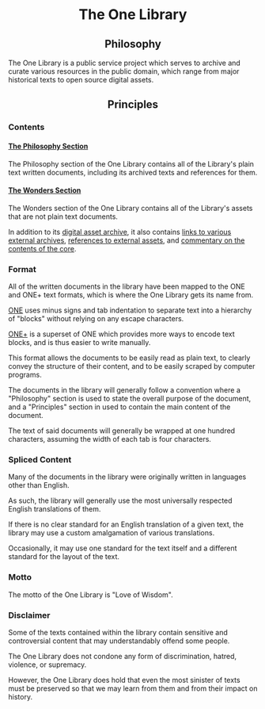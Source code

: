 <h1 align="center">The One Library</h1>

<h2 align="center">Philosophy</h2>

The One Library is a public service project which serves to archive and curate various resources in
the public domain, which range from major historical texts to open source digital assets.

<h2 align="center">Principles</h2>

<h3>Contents</h3>

#### [The Philosophy Section](https://github.com/Atlas-of-Kaeon/The-One-Library/tree/master/The%20One%20Library/1%20-%20Philosophy)

The Philosophy section of the One Library contains all of the Library's plain text written
documents, including its archived texts and references for them.

#### [The Wonders Section](https://github.com/Atlas-of-Kaeon/The-One-Library/tree/master/The%20One%20Library/2%20-%20Wonders)

The Wonders section of the One Library contains all of the Library's assets that are not plain text
documents.

In addition to its [digital asset archive](https://github.com/Atlas-of-Kaeon/The-One-Library/blob/master/The%20One%20Library/2%20-%20Wonders/2%20-%20Assets/1%20-%20Art/1%20-%20Audio/1%20-%20Sound%20Effects/1%20-%20Instruments),
it also contains [links to various external archives](https://github.com/Atlas-of-Kaeon/The-One-Library/blob/master/The%20One%20Library/2%20-%20Wonders/1%20-%20References/1%20-%20Guides/1%20-%20Archives/README.md),
[references to external assets](https://github.com/Atlas-of-Kaeon/The-One-Library/tree/master/The%20One%20Library/2%20-%20Wonders/2%20-%20Assets),
and [commentary on the contents of the core](https://github.com/Atlas-of-Kaeon/The-One-Library/tree/master/The%20One%20Library/2%20-%20Wonders/1%20-%20References/2%20-%20Navigation/README.md).

<h3>Format</h3>

All of the written documents in the library have been mapped to the ONE and ONE+ text formats,
which is where the One Library gets its name from.

[ONE](https://github.com/Atlas-of-Kaeon/Atlas-of-Kaeon.github.io/blob/master/Kaeon%20United/2%20-%20Wonders/1%20-%20Documentation/1%20-%20Guides/2%20-%20ONE/1%20-%20ONE/README.md)
uses minus signs and tab indentation to separate text into a hierarchy of "blocks" without relying
on any escape characters.

[ONE+](https://github.com/Atlas-of-Kaeon/Atlas-of-Kaeon.github.io/blob/master/Kaeon%20United/2%20-%20Wonders/1%20-%20Documentation/1%20-%20Guides/2%20-%20ONE/2%20-%20ONE%2B/README.md)
is a superset of ONE which provides more ways to encode text blocks, and is thus easier to write
manually.

This format allows the documents to be easily read as plain text, to clearly convey the structure
of their content, and to be easily scraped by computer programs.

The documents in the library will generally follow a convention where a "Philosophy" section is
used to state the overall purpose of the document, and a "Principles" section in used to contain
the main content of the document.

The text of said documents will generally be wrapped at one hundred characters, assuming the width
of each tab is four characters.

<h3>Spliced Content</h3>

Many of the documents in the library were originally written in languages other than English.

As such, the library will generally use the most universally respected English translations of
them.

If there is no clear standard for an English translation of a given text, the library may use a
custom amalgamation of various translations.

Occasionally, it may use one standard for the text itself and a different standard for the layout
of the text.

<h3>Motto</h3>

The motto of the One Library is "Love of Wisdom".

<h3>Disclaimer</h3>

Some of the texts contained within the library contain sensitive and controversial content that may
understandably offend some people.

The One Library does not condone any form of discrimination, hatred, violence, or supremacy.

However, the One Library does hold that even the most sinister of texts must be preserved so that
we may learn from them and from their impact on history.